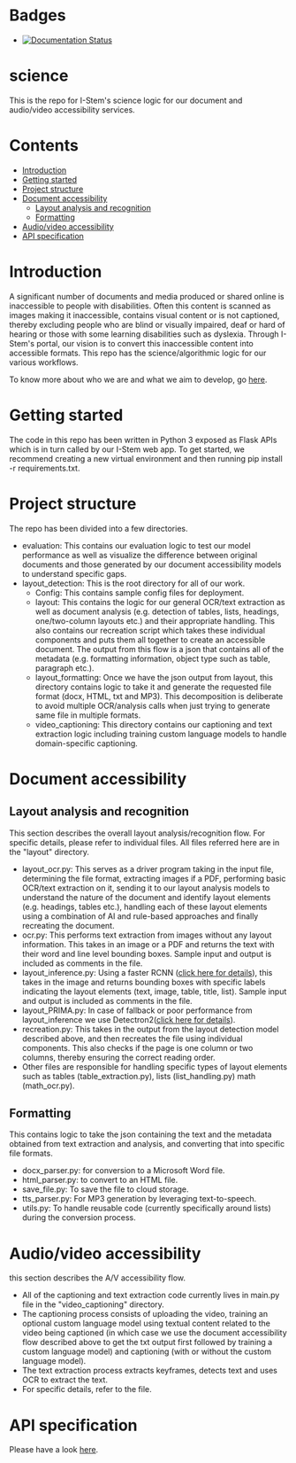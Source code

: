 # Badges

- [![Documentation Status](https://readthedocs.org/projects/science/badge/?version=latest)](https://science.readthedocs.io/en/latest/?badge=latest)

# science

This is the repo for I-Stem's science logic for our document and audio/video accessibility services.

# Contents
* [Introduction](#introduction)
* [Getting started](#getting-started)
* [Project structure](#project-structure)
* [Document accessibility](#document-accessibility)
    * [Layout analysis and recognition](#layout-analysis)
    * [Formatting](#layout-formatting)
* [Audio/video accessibility](#av-accessibility)
* [API specification](#api-spec)

# Introduction

A significant number of documents and media produced or shared online is inaccessible to people with disabilities. Often this content is scanned as images making it inaccessible, contains visual content or is not captioned, thereby excluding people who are blind or visually impaired, deaf or hard of hearing or those with some learning disabilities such as dyslexia. Through I-Stem's portal, our vision is to convert this inaccessible content into accessible formats. This repo has the science/algorithmic logic for our various workflows.

   To know more about who we are and what we aim to develop, go [here](https://i-stem.github.io).

# Getting started

The code in this repo has been written in Python 3 exposed as Flask APIs which is in turn called by our I-Stem web app. To get started, we recommend creating a new virtual environment and then running pip install -r requirements.txt. 

# Project structure

The repo has been divided into a few directories.

* evaluation: This contains our evaluation logic to test our model performance as well as visualize the difference between original documents and those generated by our document accessibility models to understand specific gaps.
* layout_detection: This is the root directory for all of our work.
    * Config: This contains sample config files for deployment.
    * layout: This contains the logic for our general OCR/text extraction as well as document analysis (e.g. detection of tables, lists, headings, one/two-column layouts etc.) and their appropriate handling. This also contains our recreation script which takes these individual components and puts them all together to create an accessible document. The output from this flow is a json that contains all of the metadata (e.g. formatting information, object type such as table, paragraph etc.).
    * layout_formatting: Once we have the json output from layout, this directory contains logic to take it and generate the requested file format (docx, HTML, txt and MP3). This decomposition is deliberate to avoid multiple OCR/analysis calls when just trying to generate same file in multiple formats.
    * video_captioning: This directory contains our captioning and text extraction logic including training custom language models to handle domain-specific captioning.

# Document accessibility

## Layout analysis and recognition

This section describes the overall layout analysis/recognition flow. For specific details, please refer to individual files. All files referred here are in the "layout" directory.

* layout_ocr.py: This serves as a driver program taking in the input file, determining the file format, extracting images if a PDF, performing basic OCR/text extraction on it, sending it to our layout analysis models to understand the nature of the document and identify layout elements (e.g. headings, tables etc.), handling each of these layout elements using a combination of AI and rule-based approaches and finally recreating the document.
* ocr.py: This performs text extraction from images without any layout information. This takes in an image or a PDF and returns the text with their word and line level bounding boxes. Sample input and output is included as comments in the file.
* layout_inference.py: Using a faster RCNN ([click here for details](https://ieeexplore.ieee.org/abstract/document/8298720)), this takes in the image and returns bounding boxes with specific labels indicating the layout elements (text, image, table, title, list). Sample input and output is included as comments in the file.
* layout_PRIMA.py:  In case of fallback or poor performance from layout_inference we use Detectron2([click here for details](https://ai.facebook.com/blog/-detectron2-a-pytorch-based-modular-object-detection-library-/)).
* recreation.py: This takes in the output from the layout detection model described above, and then recreates the file using individual components. This also checks if the page is one column or two columns, thereby ensuring the correct reading order.
* Other files are responsible for handling specific types of layout elements such as tables (table_extraction.py), lists (list_handling.py) math (math_ocr.py).

## Formatting

This contains logic to take the json containing the text and the metadata obtained from text extraction and analysis, and converting that into specific file formats.

* docx_parser.py: for conversion to a Microsoft Word file.
* html_parser.py: to convert to an HTML file.
* save_file.py: To save the file to cloud storage.
* tts_parser.py: For MP3 generation by leveraging text-to-speech.
* utils.py: To handle reusable code (currently specifically around lists) during the conversion process.

# Audio/video accessibility

this section describes the A/V accessibility flow.

* All of the captioning and text extraction code currently lives in main.py file in the "video_captioning" directory.
* The captioning process consists of uploading the video, training an optional custom language model using textual content related to the video being captioned (in which case we use the document accessibility flow described above to get the txt output first followed by training a custom language model) and captioning (with or without the custom language model). 
* The text extraction process extracts keyframes, detects text and uses OCR to extract the text.
* For specific details, refer to the file.

# API specification

Please have a look [here](https://i-stem.github.io/science).

